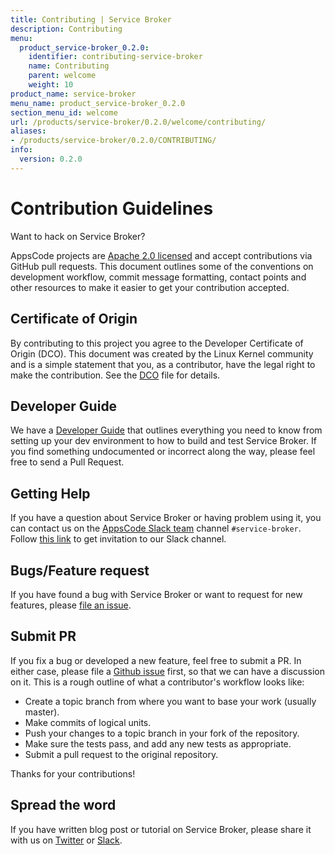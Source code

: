 ```yaml
---
title: Contributing | Service Broker
description: Contributing
menu:
  product_service-broker_0.2.0:
    identifier: contributing-service-broker
    name: Contributing
    parent: welcome
    weight: 10
product_name: service-broker
menu_name: product_service-broker_0.2.0
section_menu_id: welcome
url: /products/service-broker/0.2.0/welcome/contributing/
aliases:
- /products/service-broker/0.2.0/CONTRIBUTING/
info:
  version: 0.2.0
---
```


# Contribution Guidelines
Want to hack on Service Broker?

AppsCode projects are [Apache 2.0 licensed](https://github.com/appscode/service-broker/blob/master/LICENSE) and accept contributions via
GitHub pull requests.  This document outlines some of the conventions on
development workflow, commit message formatting, contact points and other
resources to make it easier to get your contribution accepted.

## Certificate of Origin

By contributing to this project you agree to the Developer Certificate of
Origin (DCO). This document was created by the Linux Kernel community and is a
simple statement that you, as a contributor, have the legal right to make the
contribution. See the [DCO](https://github.com/appscode/service-broker/blob/master/DCO) file for details.

## Developer Guide

We have a [Developer Guide](/products/service-broker/0.2.0/setup/developer-guide/overview) that outlines everything you need to know from setting up your
dev environment to how to build and test Service Broker. If you find something undocumented or incorrect along the way,
please feel free to send a Pull Request.

## Getting Help

If you have a question about Service Broker or having problem using it, you can contact us on the [AppsCode Slack team](https://appscode.slack.com/messages/service-broker/) channel `#service-broker`. Follow [this link](https://slack.appscode.com) to get invitation to our Slack channel.

## Bugs/Feature request

If you have found a bug with Service Broker or want to request for new features, please [file an issue](https://github.com/appscode/service-broker/issues/new).

## Submit PR

If you fix a bug or developed a new feature, feel free to submit a PR. In either case, please file a [Github issue](https://github.com/appscode/service-broker/issues/new) first, so that we can have a discussion on it. This is a rough outline of what a contributor's workflow looks like:

- Create a topic branch from where you want to base your work (usually master).
- Make commits of logical units.
- Push your changes to a topic branch in your fork of the repository.
- Make sure the tests pass, and add any new tests as appropriate.
- Submit a pull request to the original repository.

Thanks for your contributions!

## Spread the word

If you have written blog post or tutorial on Service Broker, please share it with us on [Twitter](https://twitter.com/AppsCodeHQ) or [Slack](https://slack.appscode.com).
